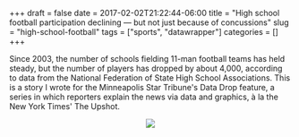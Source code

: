 +++ 
draft = false
date = 2017-02-02T21:22:44-06:00
title = "High school football participation declining — but not just because of concussions"
slug = "high-school-football" 
tags = ["sports", "datawrapper"]
categories = []
+++

Since 2003, the number of schools fielding 11-man football teams has held steady, but the number of players has dropped by about 4,000, according to data from the National Federation of State High School Associations. This is a story I wrote for the Minneapolis Star Tribune's Data Drop feature, a series in which reporters explain the news via data and graphics, à la the New York Times' The Upshot.

<p align="center">
  <img src="/posts/graphics/football.png">
</p>